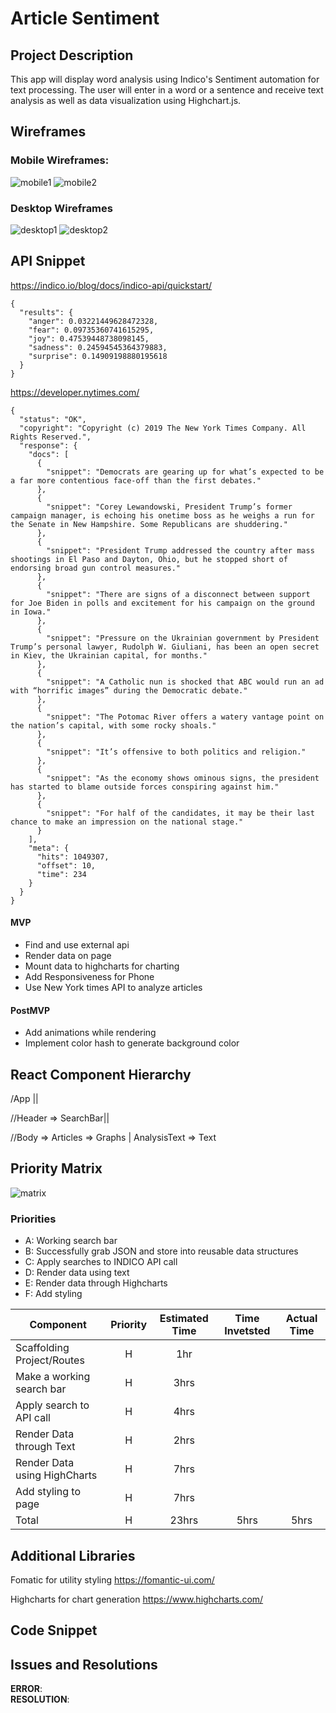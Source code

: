 # Article Sentiment

## Project Description

This app will display word analysis using Indico's Sentiment automation for text processing. The user will enter in a word or a sentence and receive text analysis as well as data visualization using Highchart.js.

## Wireframes

### Mobile Wireframes:

![mobile1](imgs/phone1.png)
![mobile2](imgs/phone2.png)

### Desktop Wireframes

![desktop1](imgs/regular-screen1.png)
![desktop2](imgs/regular-screen2.png)

## API Snippet

https://indico.io/blog/docs/indico-api/quickstart/

```
{
  "results": {
    "anger": 0.03221449628472328,
    "fear": 0.09735360741615295,
    "joy": 0.47539448738098145,
    "sadness": 0.24594545364379883,
    "surprise": 0.14909198880195618
  }
}
```
https://developer.nytimes.com/
```
{
  "status": "OK",
  "copyright": "Copyright (c) 2019 The New York Times Company. All Rights Reserved.",
  "response": {
    "docs": [
      {
        "snippet": "Democrats are gearing up for what’s expected to be a far more contentious face-off than the first debates."
      },
      {
        "snippet": "Corey Lewandowski, President Trump’s former campaign manager, is echoing his onetime boss as he weighs a run for the Senate in New Hampshire. Some Republicans are shuddering."
      },
      {
        "snippet": "President Trump addressed the country after mass shootings in El Paso and Dayton, Ohio, but he stopped short of endorsing broad gun control measures."
      },
      {
        "snippet": "There are signs of a disconnect between support for Joe Biden in polls and excitement for his campaign on the ground in Iowa."
      },
      {
        "snippet": "Pressure on the Ukrainian government by President Trump’s personal lawyer, Rudolph W. Giuliani, has been an open secret in Kiev, the Ukrainian capital, for months."
      },
      {
        "snippet": "A Catholic nun is shocked that ABC would run an ad with “horrific images” during the Democratic debate."
      },
      {
        "snippet": "The Potomac River offers a watery vantage point on the nation’s capital, with some rocky shoals."
      },
      {
        "snippet": "It’s offensive to both politics and religion."
      },
      {
        "snippet": "As the economy shows ominous signs, the president has started to blame outside forces conspiring against him."
      },
      {
        "snippet": "For half of the candidates, it may be their last chance to make an impression on the national stage."
      }
    ],
    "meta": {
      "hits": 1049307,
      "offset": 10,
      "time": 234
    }
  }
}
```

#### MVP

- Find and use external api
- Render data on page
- Mount data to highcharts for charting
- Add Responsiveness for Phone
- Use New York times API to analyze articles

#### PostMVP

- Add animations while rendering
- Implement color hash to generate background color

## React Component Hierarchy

/App ||

//Header => SearchBar||


//Body => Articles => Graphs | AnalysisText => Text



## Priority Matrix

![matrix](imgs/priority-matrix.png)

### Priorities

- A: Working search bar
- B: Successfully grab JSON and store into reusable data structures
- C: Apply searches to INDICO API call
- D: Render data using text
- E: Render data through Highcharts
- F: Add styling

| Component                    | Priority | Estimated Time | Time Invetsted | Actual Time |
| ---------------------------- | :------: | :------------: | :------------: | :---------: |
| Scaffolding Project/Routes          |    H     |     1hr      |                |             |
| Make a working search bar    |    H     |      3hrs      |                |             |
| Apply search to API call     |    H     |      4hrs      |                |             |
| Render Data through Text     |    H     |      2hrs      |                |             |
| Render Data using HighCharts |    H     |      7hrs      |                |             |
| Add styling to page          |    H     |      7hrs      |                |             |
| Total                        |    H     |     23hrs      |      5hrs      |    5hrs     |

## Additional Libraries

Fomatic for utility styling https://fomantic-ui.com/

Highcharts for chart generation https://www.highcharts.com/

## Code Snippet

## Issues and Resolutions

**ERROR**:  
**RESOLUTION**:
